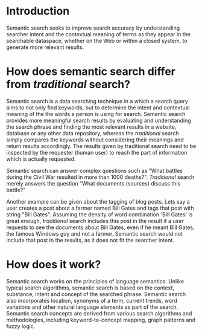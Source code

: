 # Introduction #

Semantic search seeks to improve search accuracy by understanding searcher intent and the contextual meaning of terms as they appear in the searchable dataspace, whether on the Web or within a closed system, to generate more relevant results.

# How does semantic search differ from _traditional_ search? #

Semantic search is a data searching technique in a which a search query aims to not only find keywords, but to determine the intent and contextual meaning of the the words a person is using for search. Semantic search provides more meaningful search results by evaluating and understanding the search phrase and finding the most relevant results in a website, database or any other data repository, whereas the _traditional_ search simply compares the keywords without considering their meanings and return results accordingly. The results given by traditional search need to be inspected by the requester (human user) to reach the part of information which is actually requested.

Semantic search can answer complex questions such as "What battles during the Civil War resulted in more than 1000 deaths?". _Traditional_ search merely answers the question "What documents (sources) discuss this battle?"

Another example can be given about the tagging of blog posts. Lets say a user creates a post about a farmer named Bill Gates and tags that post with string "Bill Gates". Assuming the density of word combination 'Bill Gates' is great enough, _traditional_ search includes this post in the result if a user requests to see the documents about Bill Gates, even if he meant Bill Gates, the famous Windows guy and not a farmer. Semantic search would not include that post in the results, as it does not fit the searcher intent.

# How does it work? #

Semantic search works on the principles of language semantics. Unlike typical search algorithms, semantic search is based on the context, substance, intent and concept of the searched phrase. Semantic search also incorporates location, synonyms of a term, current trends, word variations and other natural language elements as part of the search. Semantic search concepts are derived from various search algorithms and methodologies, including keyword-to-concept mapping, graph patterns and fuzzy logic.